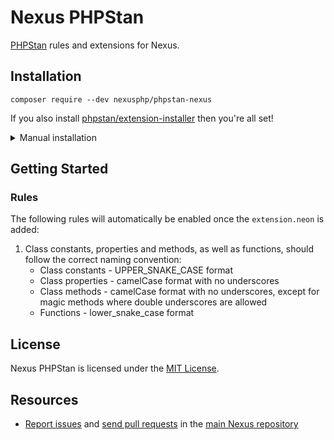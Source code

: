 # Nexus PHPStan

[PHPStan](https://github.com/phpstan/phpstan) rules and extensions for Nexus.

## Installation

    composer require --dev nexusphp/phpstan-nexus

If you also install [phpstan/extension-installer](https://github.com/phpstan/extension-installer) then you're all set!

<details>
	<summary>Manual installation</summary>

If you don't want to use `phpstan/extension-installer`, include extension.neon in your project's PHPStan config:

```yml
includes:
    - vendor/nexusphp/phpstan-nexus/extension.neon
```

</details>

## Getting Started

### Rules

The following rules will automatically be enabled once the `extension.neon` is added:

1. Class constants, properties and methods, as well as functions, should follow the correct
    naming convention:
    * Class constants - UPPER_SNAKE_CASE format
    * Class properties - camelCase format with no underscores
    * Class methods - camelCase format with no underscores, except for magic methods where double
        underscores are allowed
    * Functions - lower_snake_case format

## License

Nexus PHPStan is licensed under the [MIT License][1].

## Resources

* [Report issues][2] and [send pull requests][3] in the [main Nexus repository][4]

[1]: LICENSE
[2]: https://github.com/NexusPHP/framework/issues
[3]: https://github.com/NexusPHP/framework/pulls
[4]: https://github.com/NexusPHP/framework

